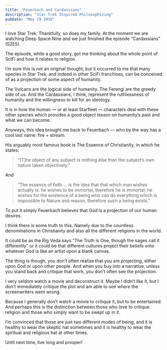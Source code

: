 ```yaml
---
title: "Feuerbach and Cardassians"
description: "Star Trek Inspired Philosophizing"
pubDate: "May 19 2019"
---
```


I love Star Trek. Thankfully, so does my family. At the moment we are watching Deep Space Nine and we just finished the episode “Cardassians” (S2E5).<!--more-->

The episode, while a good story, got me thinking about the whole point of SciFi and how it relates to religion.

I’m sure this is not an original thought, but it occurred to me that many species in Star Trek, and indeed in other SciFi franchises, can be conceived of as a projection of some aspect of humanity.

The Vulcans are the logical side of humanity. The Ferengi are the greedy side of us. And the Cardassians, I think, represent the ruthlessness of humanity and the willingness to kill for an ideology.

It is in how the human — or at least Starfleet — characters deal with these other species which provides a good object lesson on humanity’s past and what we can become.

Anyways, this idea brought me back to Feuerbach — who by the way has a cool last name: fire + stream.

His arguably most famous book is The Essence of Christianity, in which he states:

> “[T]he object of any subject is nothing else than the subject’s own nature taken objectively.”

And

> “The essence of faith … is the idea that that which man wishes actually is: he wishes to be immortal, therefore he is immortal; he wishes for the existence of a being who can do everything which is impossible to Nature and reason, therefore such a being exists.”

To put it simply Feuerbach believes that God is a projection of our human desires.

I think there is some truth to this. Namely due to the countless denominations in Christianity and also all the different religions in the world.

It could be as the Rig Veda says “The Truth is One, though the sages call it differently” or it could be that different cultures project their beliefs onto whatever God is like an artist upon a blank canvas.

The thing is though, you don’t often realize that you are projecting, either upon God or upon other people. And when you buy into a narrative, unless you stand back and critique that work, you don’t often see the projection.

I very seldom watch a movie and deconstruct it. Maybe I didn’t like it, but I don’t immediately critique the plot and am able to see where the screenwriters went wrong.

Because I generally don’t watch a movie to critique it, but to be entertained. And perhaps this is the distinction between those who love to critique religion and those who simply want to be swept up in it.

I’m convinced that those are just two different modes of being, and it is healthy to wear the skeptic hat sometimes and it is healthy to wear the spiritual and religious hat at other times.

Until next time, live long and prosper!
